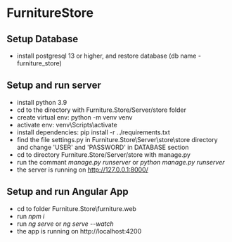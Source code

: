 # FurnitureStore

## Setup Database
- install postgresql 13 or higher, and restore database (db name - furniture_store)

## Setup and run server
- install python 3.9 
- cd to the directory with Furniture.Store/Server/store folder
- create virtual env: python -m venv venv
- activate env: venv\Scripts\activate
- install dependencies: pip install -r ../requirements.txt
- find the file settings.py in Furniture.Store\Server\store\store directory and change 'USER' and 'PASSWORD' in DATABASE section
- cd to directory Furniture.Store/Server/store with manage.py
- run the commant *manage.py runserver* or *python manage.py runserver*
- the server is running on http://127.0.0.1:8000/

## Setup and run Angular App
- cd to folder Furniture.Store\furniture.web
- run *npm i*
- run *ng serve* or *ng serve --watch*
- the app is running on http://localhost:4200 